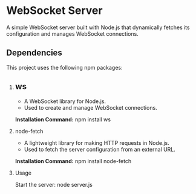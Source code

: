 # WebSocket Server

A simple WebSocket server built with Node.js that dynamically fetches its configuration and manages WebSocket connections.

## Dependencies

This project uses the following npm packages:

1. ## ws
   - A WebSocket library for Node.js.
   - Used to create and manage WebSocket connections.

   **Installation Command:**
   npm install ws 

   

2. node-fetch

    - A lightweight library for making HTTP requests in Node.js.
    - Used to fetch the server configuration from an external URL.

    **Installation Command:**
    npm install node-fetch

3. Usage

    Start the server:
    node server.js
